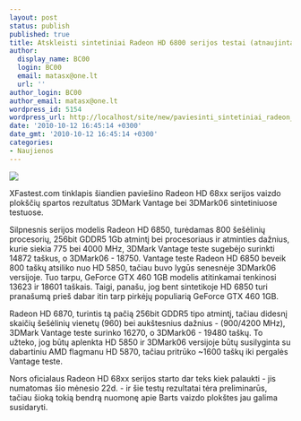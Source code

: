 ```yaml
---
layout: post
status: publish
published: true
title: Atskleisti sintetiniai Radeon HD 6800 serijos testai (atnaujinta)
author:
  display_name: BC00
  login: BC00
  email: matasx@one.lt
  url: ''
author_login: BC00
author_email: matasx@one.lt
wordpress_id: 5154
wordpress_url: http://localhost/site/new/paviesinti_sintetiniai_radeon_hd_6800_serijos_testai/
date: '2010-10-12 16:45:14 +0300'
date_gmt: '2010-10-12 16:45:14 +0300'
categories:
- Naujienos
---
```

<div class="imgright"><img src="http://www.part.lt/img/560d0cc6b185fd3185a174dc28579bef468.jpg"  /></div>
<p>XFastest.com tinklapis šiandien paviešino Radeon HD 68xx serijos vaizdo plokščių spartos rezultatus 3DMark Vantage bei 3DMark06 sintetiniuose testuose.</p>
<p>Silpnesnis serijos modelis Radeon HD 6850, turėdamas 800 šešėlinių procesorių, 256bit GDDR5 1Gb atmintį bei procesoriaus ir atminties dažnius, kurie siekia 775 bei 4000 MHz, 3DMark Vantage teste sugebėjo surinkti 14872 taškus, o 3DMark06 - 18750. Vantage teste Radeon HD 6850 beveik 800 taškų atsiliko nuo HD 5850, tačiau buvo lygūs senesnėje 3DMark06 versijoje. Tuo tarpu, GeForce GTX 460 1GB modelis atitinkamai tenkinosi 13623 ir 18601 taškais. Taigi, panašu, jog bent sintetikoje HD 6850 turi pranašumą prieš dabar itin tarp pirkėjų populiarią GeForce GTX 460 1GB.</p>
<p>Radeon HD 6870, turintis tą pačią 256bit GDDR5 tipo atmintį, tačiau didesnį skaičių šešėlinių vienetų (960) bei aukštesnius dažnius - (900/4200 MHz), 3DMark Vantage teste surinko 16270, o 3DMark06 - 19480 taškų. To užteko, jog būtų aplenkta HD 5850 ir 3DMark06 versijoje būtų susilyginta su dabartiniu AMD flagmanu HD 5870, tačiau pritrūko ~1600 taškų iki pergalės Vantage teste.</p>
<p>Nors oficialaus Radeon HD 68xx serijos starto dar teks kiek palaukti - jis numatomas šio mėnesio 22d. - ir šie testų rezultatai tėra preliminarūs, tačiau šioką tokią bendrą nuomonę apie Barts vaizdo plokštes jau galima susidaryti.</p>
